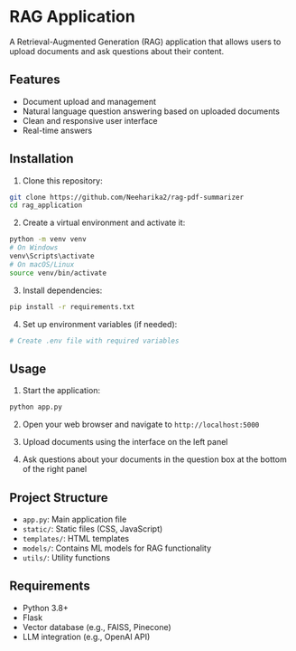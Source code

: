 # RAG Application

A Retrieval-Augmented Generation (RAG) application that allows users to upload documents and ask questions about their content.

## Features

- Document upload and management
- Natural language question answering based on uploaded documents
- Clean and responsive user interface
- Real-time answers

## Installation

1. Clone this repository:
```bash
git clone https://github.com/Neeharika2/rag-pdf-summarizer
cd rag_application
```

2. Create a virtual environment and activate it:
```bash
python -m venv venv
# On Windows
venv\Scripts\activate
# On macOS/Linux
source venv/bin/activate
```

3. Install dependencies:
```bash
pip install -r requirements.txt
```

4. Set up environment variables (if needed):
```bash
# Create .env file with required variables
```

## Usage

1. Start the application:
```bash
python app.py
```

2. Open your web browser and navigate to `http://localhost:5000`

3. Upload documents using the interface on the left panel

4. Ask questions about your documents in the question box at the bottom of the right panel

## Project Structure

- `app.py`: Main application file
- `static/`: Static files (CSS, JavaScript)
- `templates/`: HTML templates
- `models/`: Contains ML models for RAG functionality
- `utils/`: Utility functions

## Requirements

- Python 3.8+
- Flask
- Vector database (e.g., FAISS, Pinecone)
- LLM integration (e.g., OpenAI API)

